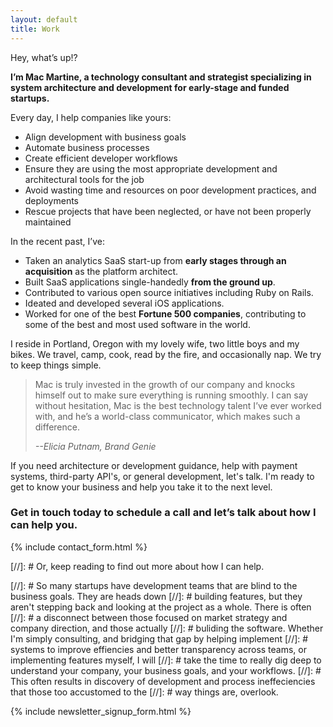 ```yaml
---
layout: default
title: Work
---
```


Hey, what’s up!?

**I’m Mac Martine, a technology consultant and strategist specializing in system architecture and development for early-stage and funded startups.**

Every day, I help companies like yours:

* Align development with business goals
* Automate business processes
* Create efficient developer workflows
* Ensure they are using the most appropriate development and architectural tools for the job
* Avoid wasting time and resources on poor development practices, and deployments
* Rescue projects that have been neglected, or have not been properly maintained

In the recent past, I’ve:

* Taken an analytics SaaS start-up from **early stages through an acquisition** as the platform architect.
* Built SaaS applications single-handedly **from the ground up**.
* Contributed to various open source initiatives including Ruby on Rails.
* Ideated and developed several iOS applications.
* Worked for one of the best **Fortune 500 companies**, contributing to some of the best and most used software in the world.

I reside in Portland, Oregon with my lovely wife, two little boys and my bikes. We travel, camp, cook, read by the fire, and occasionally nap. We try to keep things simple.

> Mac is truly invested in the growth of our company and knocks himself out to make sure everything is running smoothly. I can say without hesitation, Mac is the best technology talent I’ve ever worked with, and he&#8217;s a world-class communicator, which makes such a difference.
>
> <cite> --Elicia Putnam, Brand Genie</cite>



If you need architecture or development guidance, help with payment systems, third-party API's, or general development, 
let's talk. I'm ready to get to know your business and help you take it to the next level.

### Get in touch today to schedule a call and let’s talk about how I can help you.

{% include contact_form.html %}

[//]: # Or, keep reading to find out more about how I can help.

[//]: # So many startups have development teams that are blind to the business goals. They are heads down 
[//]: # building features, but they aren't stepping back and looking at the project as a whole.  There is often
[//]: # a disconnect between those focused on market strategy and company direction, and those actually 
[//]: # buliding the software. Whether I'm simply consulting, and bridging that gap by helping implement 
[//]: # systems to improve effiencies and better transparency across teams, or implementing features myself, I will
[//]: # take the time to really dig deep to understand your company, your business goals, and your workflows. 
[//]: # This often results in discovery of development and process ineffeciencies that those too accustomed to the
[//]: # way things are, overlook.

{% include newsletter_signup_form.html %}


